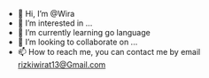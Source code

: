 - 👋 Hi, I’m @Wira
- 👀 I’m interested in ...
- 🌱 I’m currently learning go language
- 💞️ I’m looking to collaborate on ...
- 📫 How to reach me, you can contact me by email rizkiwirat13@Gmail.com

<!---
Draxterra/Draxterra is a ✨ special ✨ repository because its `README.md` (this file) appears on your GitHub profile.
You can click the Preview link to take a look at your changes.
--->
